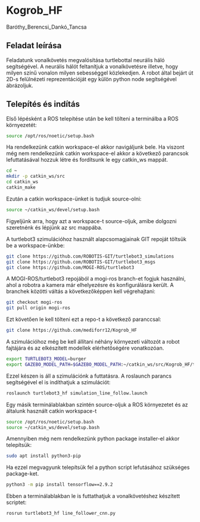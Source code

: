# Kogrob_HF
Baróthy_Berencsi_Dankó_Tancsa

## Feladat leírása

Feladatunk vonalkövetés megvalósítása turtlebottal neurális 
háló segítségével.
A neurális hálót feltanítjuk a vonalkövetésre illetve, hogy 
milyen színű vonalon milyen sebességgel közlekedjen. A 
robot által bejárt út 2D-s felülnézeti reprezentációját 
egy külön python node segítségével ábrázoljuk.

## Telepítés és indítás

Első lépésként a ROS telepítése után be kell tölteni a terminálba a ROS környezetét:

```bash
source /opt/ros/noetic/setup.bash
```

Ha rendelkezünk catkin workspace-el akkor navigáljunk bele.
Ha viszont még nem rendelkezünk catkin workspace-el akkor a következő parancsok lefuttatásával hozzuk létre és fordítsunk le egy catkin_ws mappát.

```bash
cd ~
mkdir -p catkin_ws/src
cd catkin_ws
catkin_make
```

Ezután a catkin workspace-ünket is tudjuk source-olni:

```bash
source ~/catkin_ws/devel/setup.bash
```

Figyeljünk arra, hogy azt a workspace-t source-oljuk, amibe dolgozni szeretnénk és lépjünk az src mappába.

A turtlebot3 szimulációhoz használt alapcsomagjainak GIT repoját töltsük be a workspace-ünkbe:

```bash
git clone https://github.com/ROBOTIS-GIT/turtlebot3_simulations
git clone https://github.com/ROBOTIS-GIT/turtlebot3_msgs
git clone https://github.com/MOGI-ROS/turtlebot3
```

A MOGI-ROS/turtlebot3 repojából a mogi-ros branch-et fogjuk használni, ahol a robotra a kamera már elhelyezésre és konfigurálásra került.
A branchek közötti váltás a következőképpen kell végrehajtani:

```bash
git checkout mogi-ros
git pull origin mogi-ros
```

Ezt követően le kell tölteni ezt a repo-t a következő paranccsal:

```bash
git clone https://github.com/mediforr12/Kogrob_HF
```

A szimulációhoz még be kell állítani néhány környezeti változót a robot fajtájára és az elkészített modellek elérhetőségére vonatkozóan.

```bash
export TURTLEBOT3_MODEL=burger
export GAZEBO_MODEL_PATH=$GAZEBO_MODEL_PATH:~/catkin_ws/src/Kogrob_HF/turtlebot3_hf/gazebo_models/
```

Ezzel készen is áll a szimulációnk a futtatásra. A roslaunch parancs segítségével el is indíthatjuk a szimulációt:

```bash
roslaunch turtlebot3_hf simulation_line_follow.launch
```

Egy másik terminálablakban szintén source-oljuk a ROS környezetet és az általunk használt catkin workspace-t

```bash
source /opt/ros/noetic/setup.bash
source ~/catkin_ws/devel/setup.bash
```

Amennyiben még nem rendelkezünk python package installer-el akkor telepítsük:

```bash
sudo apt install python3-pip
```

Ha ezzel megvagyunk telepítsük fel a python script lefutásához szükséges package-ket.

```bash
python3 -m pip install tensorflow==2.9.2
```

Ebben a terminálablakban le is futtathatjuk a vonalkövetéshez készített scriptet:

```bash
rosrun turtlebot3_hf line_follower_cnn.py
```
